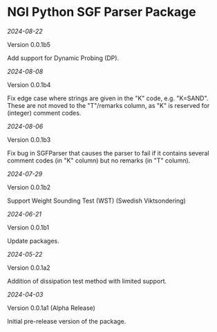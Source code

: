 # NGI Python SGF Parser Package

_2024-08-22_

Version 0.0.1b5

Add support for Dynamic Probing (DP).

_2024-08-08_

Version 0.0.1b4

Fix edge case where strings are given in the "K" code, e.g. "K=SAND". These are not moved to the "T"/remarks column, as "K" is reserved for (integer) comment codes.

_2024-08-06_

Version 0.0.1b3

Fix bug in SGFParser that causes the parser to fail if it contains several comment codes (in "K" column) but no remarks (in "T" column).

_2024-07-29_

Version 0.0.1b2

Support Weight Sounding Test (WST) (Swedish Viktsondering)

_2024-06-21_

Version 0.0.1b1

Update packages.


_2024-05-22_

Version 0.0.1a2

Addition of dissipation test method with limited support.


_2024-04-03_

Version 0.0.1a1 (Alpha Release)

Initial pre-release version of the package.
